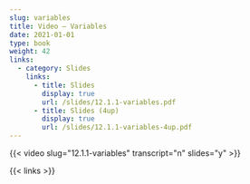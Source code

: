 ```yaml
---
slug: variables
title: Video — Variables
date: 2021-01-01
type: book
weight: 42
links:
  - category: Slides
    links:
      - title: Slides
        display: true
        url: /slides/12.1.1-variables.pdf
      - title: Slides (4up)
        display: true
        url: /slides/12.1.1-variables-4up.pdf
---
```



{{< video slug="12.1.1-variables" transcript="n" slides="y" >}}

{{< links >}}

